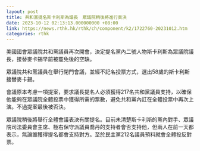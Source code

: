 ```yaml
---
layout: post
title: 共和黨提名斯卡利斯為議長　眾議院稍後將進行表決
date: 2023-10-12 02:13:13.000000000 +08:00
link: https://news.rthk.hk/rthk/ch/component/k2/1722760-20231012.htm
categories: rthk
---
```


美國國會眾議院共和黨議員再次開會，決定提名黨內二號人物斯卡利斯為眾議院議長，接替麥卡錫早前被罷免後的空缺。

眾議院共和黨議員在舉行閉門會議，並經不記名投票方式，選出58歲的斯卡利斯接替麥卡錫。

會議原本考慮一項提案，要求議長提名人必須獲得217名共和黨議員支持，以確保他能夠在眾議院全體投票中獲得所需的票數，避免共和黨內訌在全體投票中再次上演。不過提案最後被否決。

眾議院稍後將舉行全體會議表決有關提名。目前未清楚斯卡利斯的黨內對手、眾議院司法委員會主席、極右保守派議員喬丹的支持者會否支持他，但兩人在前一天都表示，無論誰獲得提名都會支持對方。至於民主黨212名議員預料就會全體投反對票。
